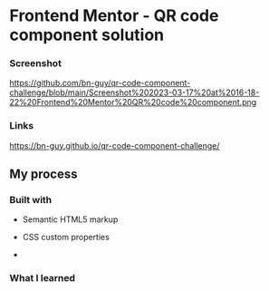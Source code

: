 # Frontend Mentor - QR code component solution

### Screenshot

https://github.com/bn-guy/qr-code-component-challenge/blob/main/Screenshot%202023-03-17%20at%2016-18-22%20Frontend%20Mentor%20QR%20code%20component.png

### Links

https://bn-guy.github.io/qr-code-component-challenge/

## My process

### Built with

- Semantic HTML5 markup
- CSS custom properties

-

### What I learned
